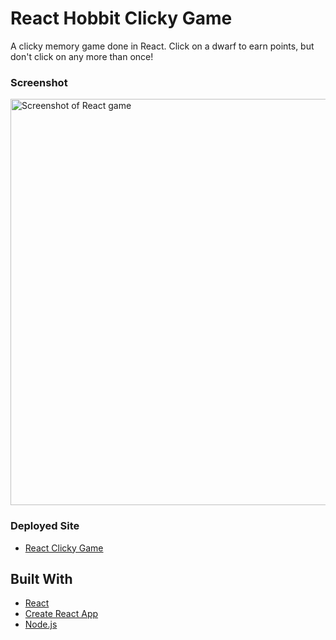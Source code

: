 # React Hobbit Clicky Game
A clicky memory game done in React. Click on a dwarf to earn points, but don't click on any more than once!

### Screenshot
<img src="https://allisonmchamplin.github.io/assets/images/react-game.jpg" width="650" title="Screenshot of React game">

### Deployed Site
* [React Clicky Game](https://allisonmchamplin.github.io/clickygame/) 

## Built With

* [React](https://reactjs.org/)
* [Create React App](https://github.com/facebookincubator/create-react-app)
* [Node.js](https://nodejs.org/en/)